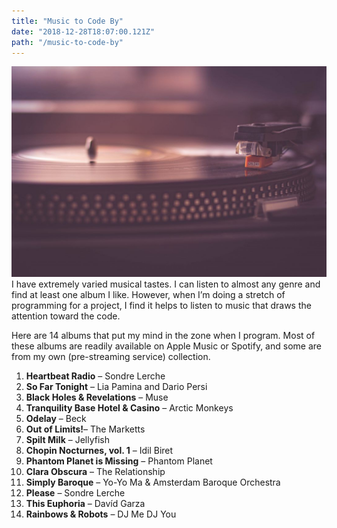 ```yaml
---
title: "Music to Code By"
date: "2018-12-28T18:07:00.121Z"
path: "/music-to-code-by"
---
```

![Record Player](./record.jpg)
I have extremely varied musical tastes. I can listen to almost any genre and find at least one album I like. However, when I’m doing a stretch of programming for a project, I find it helps to listen to music that draws the attention toward the code.

Here are 14 albums that put my mind in the zone when I program. Most of these albums are readily available on Apple Music or Spotify, and some are from my own (pre-streaming service) collection.

1. **Heartbeat Radio** – Sondre Lerche
2. **So Far Tonight** – Lia Pamina and Dario Persi
3. **Black Holes & Revelations** – Muse
4. **Tranquility Base Hotel & Casino** – Arctic Monkeys
5. **Odelay** – Beck
6. **Out of Limits!**– The Marketts
7. **Spilt Milk** – Jellyfish
8. **Chopin Nocturnes, vol. 1** – Idil Biret
9. **Phantom Planet is Missing** – Phantom Planet
10. **Clara Obscura** – The Relationship
11. **Simply Baroque** – Yo-Yo Ma & Amsterdam Baroque Orchestra
12. **Please** – Sondre Lerche
13. **This Euphoria** – Davíd Garza
14. **Rainbows & Robots** – DJ Me DJ You